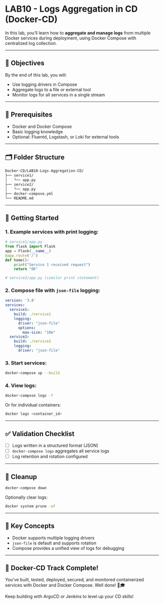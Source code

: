 # LAB10 - Logs Aggregation in CD (Docker-CD)

In this lab, you’ll learn how to **aggregate and manage logs** from multiple Docker services during deployment, using Docker Compose with centralized log collection.

---

## 🎯 Objectives

By the end of this lab, you will:
- Use logging drivers in Compose
- Aggregate logs to a file or external tool
- Monitor logs for all services in a single stream

---

## 🧰 Prerequisites

- Docker and Docker Compose
- Basic logging knowledge
- Optional: Fluentd, Logstash, or Loki for external tools

---

## 🗂️ Folder Structure

```bash
Docker-CD/LAB10-Logs-Aggregation-CD/
├── service1/
│   └── app.py
├── service2/
│   └── app.py
├── docker-compose.yml
└── README.md
```

---

## 🚀 Getting Started

### 1. Example services with print logging:
```python
# service1/app.py
from flask import Flask
app = Flask(__name__)
@app.route('/')
def home():
    print("Service 1 received request")
    return "OK"

# service2/app.py (similar print statement)
```

### 2. Compose file with `json-file` logging:
```yaml
version: '3.8'
services:
  service1:
    build: ./service1
    logging:
      driver: "json-file"
      options:
        max-size: "10m"
  service2:
    build: ./service2
    logging:
      driver: "json-file"
```

### 3. Start services:
```bash
docker-compose up --build
```

### 4. View logs:
```bash
docker-compose logs -f
```
Or for individual containers:
```bash
docker logs <container_id>
```

---

## ✅ Validation Checklist

- [ ] Logs written in a structured format (JSON)
- [ ] `docker-compose logs` aggregates all service logs
- [ ] Log retention and rotation configured

---

## 🧹 Cleanup
```bash
docker-compose down
```
Optionally clear logs:
```bash
docker system prune -af
```

---

## 🧠 Key Concepts

- Docker supports multiple logging drivers
- `json-file` is default and supports rotation
- Compose provides a unified view of logs for debugging

---

## 🎉 Docker-CD Track Complete!
You’ve built, tested, deployed, secured, and monitored containerized services with Docker and Docker Compose. Well done! 🐳🎓

Keep building with ArgoCD or Jenkins to level up your CD skills!

